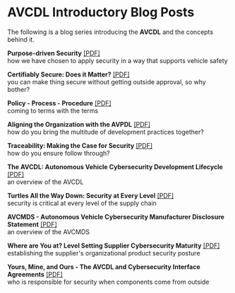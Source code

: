 # AVCDL Introductory Blog Posts

The following is a blog series introducing the **AVCDL** and the concepts behind it.

**Purpose-driven Security** [[PDF]](./purpose-driven%20security.pdf) <br/> how we have chosen to apply security in a way that supports vehicle safety

**Certifiably Secure: Does it Matter?** [[PDF]](./certifiably%20secure%20-%20does%20it%20matter.pdf) <br/> you can make thing secure without getting outside approval, so why bother?

**Policy - Process - Procedure** [[PDF]](./policy%20-%20process%20-%20procedure%20-%20whats%20in%20a%20name.pdf) <br/> coming to terms with the terms

**Aligning the Organization with the AVPDL** [[PDF]](./aligning%20the%20organization%20with%20the%20AVPDL.pdf) <br/> how do you bring the multitude of development practices together?

**Traceability: Making the Case for Security** [[PDF]](./traceability%20-%20making%20the%20case%20for%20certification.pdf) <br/> how do you ensure follow through?

**The AVCDL: Autonomous Vehicle Cybersecurity Development Lifecycle** [[PDF]](./AVCDL%20-%20the%20autonomous%20vehicle%20cybersecurity%20development%20lifecycle.pdf) <br/> an overview of the AVCDL

**Turtles All the Way Down: Security at Every Level** [[PDF]](./turtles%20all%20the%20way%20down%20-%20security%20at%20every%20level.pdf) <br/> security is critical at every level of the supply chain

**AVCMDS - Autonomous Vehicle Cybersecurity Manufacturer Disclosure Statement** [[PDF]](./AVCMDS%20-%20autonomous%20vehicle%20cybersecurity%20manufacturer%20disclosure%20statement.pdf) <br/> an overview of the AVCMDS

**Where are You at? Level Setting Supplier Cybersecurity Maturity** [[PDF]](./where%20are%20you%20at%20-%20level%20setting%20supplier%20cybersecurity%20maturity.pdf) <br/> establishing the supplier's organizational product security posture

**Yours, Mine, and Ours - The AVCDL and Cybersecurity Interface Agreements** [[PDF]](./yours,%20mine,%20and%20ours%20-%20the%20AVCDL%20and%20cybersecurity%20interface%20agreements.pdf) <br/> who is responsible for security when components come from outside
